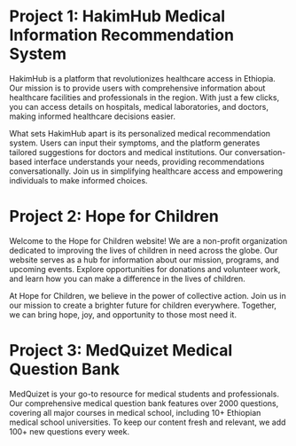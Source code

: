 # Project 1: HakimHub Medical Information Recommendation System
HakimHub is a platform that revolutionizes healthcare access in Ethiopia. Our mission is to provide users with comprehensive information about healthcare facilities and professionals in the region. With just a few clicks, you can access details on hospitals, medical laboratories, and doctors, making informed healthcare decisions easier. 

What sets HakimHub apart is its personalized medical recommendation system. Users can input their symptoms, and the platform generates tailored suggestions for doctors and medical institutions. Our conversation-based interface understands your needs, providing recommendations conversationally. Join us in simplifying healthcare access and empowering individuals to make informed choices.

# Project 2: Hope for Children
Welcome to the Hope for Children website! We are a non-profit organization dedicated to improving the lives of children in need across the globe. Our website serves as a hub for information about our mission, programs, and upcoming events. Explore opportunities for donations and volunteer work, and learn how you can make a difference in the lives of children.

At Hope for Children, we believe in the power of collective action. Join us in our mission to create a brighter future for children everywhere. Together, we can bring hope, joy, and opportunity to those most need it.

# Project 3: MedQuizet Medical Question Bank
MedQuizet is your go-to resource for medical students and professionals. Our comprehensive medical question bank features over 2000 questions, covering all major courses in medical school, including 10+ Ethiopian medical school universities. To keep our content fresh and relevant, we add 100+ new questions every week.
